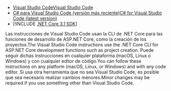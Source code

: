 * [<span data-ttu-id="1e766-101">Visual Studio Code</span><span class="sxs-lookup"><span data-stu-id="1e766-101">Visual Studio Code</span></span>](https://code.visualstudio.com/download)
* [<span data-ttu-id="1e766-102">C# para Visual Studio Code (versión más reciente)</span><span class="sxs-lookup"><span data-stu-id="1e766-102">C# for Visual Studio Code (latest version)</span></span>](https://marketplace.visualstudio.com/items?itemName=ms-vscode.csharp)
* [!INCLUDE [.NET Core 3.1 SDK](~/includes/3.1-SDK.md)]

<span data-ttu-id="1e766-103">Las instrucciones de Visual Studio Code usan la CLI de .NET Core para las funciones de desarrollo de ASP.NET Core, como la creación de los proyectos.</span><span class="sxs-lookup"><span data-stu-id="1e766-103">The Visual Studio Code instructions use the .NET Core CLI for ASP.NET Core development functions such as project creation.</span></span> <span data-ttu-id="1e766-104">Puede seguir dichas instrucciones en cualquier plataforma (macOS, Linux o Windows) y con cualquier editor de código.</span><span class="sxs-lookup"><span data-stu-id="1e766-104">You can follow these instructions on any platform (macOS, Linux, or Windows) and with any code editor.</span></span> <span data-ttu-id="1e766-105">Si usa otra herramienta que no sea Visual Studio Code, es posible que sea necesario realizar cambios menores.</span><span class="sxs-lookup"><span data-stu-id="1e766-105">Minor changes may be required if you use something other than Visual Studio Code.</span></span>

